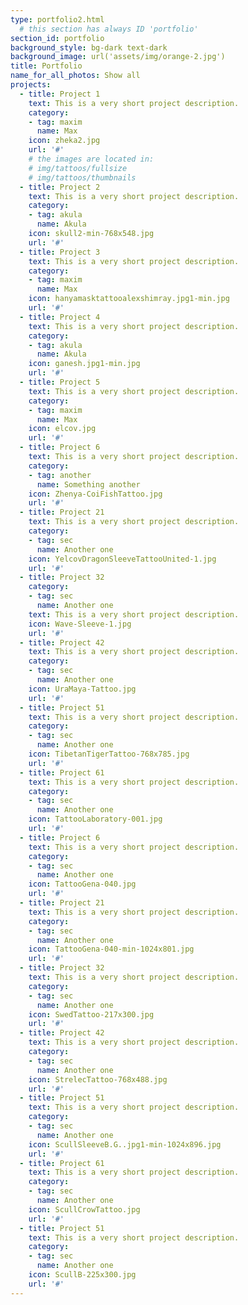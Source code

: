```yaml
---
type: portfolio2.html
  # this section has always ID 'portfolio'
section_id: portfolio
background_style: bg-dark text-dark
background_image: url('assets/img/orange-2.jpg')
title: Portfolio
name_for_all_photos: Show all
projects:
  - title: Project 1
    text: This is a very short project description.
    category:
    - tag: maxim
      name: Max
    icon: zheka2.jpg
    url: '#'
    # the images are located in:
    # img/tattoos/fullsize
    # img/tattoos/thumbnails
  - title: Project 2
    text: This is a very short project description.
    category:
    - tag: akula
      name: Akula
    icon: skull2-min-768x548.jpg
    url: '#'
  - title: Project 3
    text: This is a very short project description.
    category:
    - tag: maxim
      name: Max
    icon: hanyamasktattooalexshimray.jpg1-min.jpg
    url: '#'
  - title: Project 4
    text: This is a very short project description.
    category:
    - tag: akula
      name: Akula
    icon: ganesh.jpg1-min.jpg
    url: '#'
  - title: Project 5
    text: This is a very short project description.
    category:
    - tag: maxim
      name: Max
    icon: elcov.jpg
    url: '#'
  - title: Project 6
    text: This is a very short project description.
    category:
    - tag: another
      name: Something another
    icon: Zhenya-CoiFishTattoo.jpg
    url: '#'
  - title: Project 21
    text: This is a very short project description.
    category:
    - tag: sec
      name: Another one
    icon: YelcovDragonSleeveTattooUnited-1.jpg
    url: '#'
  - title: Project 32
    category:
    - tag: sec
      name: Another one
    text: This is a very short project description.
    icon: Wave-Sleeve-1.jpg
    url: '#'
  - title: Project 42
    text: This is a very short project description.
    category:
    - tag: sec
      name: Another one
    icon: UraMaya-Tattoo.jpg
    url: '#'
  - title: Project 51
    text: This is a very short project description.
    category:
    - tag: sec
      name: Another one
    icon: TibetanTigerTattoo-768x785.jpg
    url: '#'
  - title: Project 61
    text: This is a very short project description.
    category:
    - tag: sec
      name: Another one
    icon: TattooLaboratory-001.jpg
    url: '#'
  - title: Project 6
    text: This is a very short project description.
    category:
    - tag: sec
      name: Another one
    icon: TattooGena-040.jpg
    url: '#'
  - title: Project 21
    text: This is a very short project description.
    category:
    - tag: sec
      name: Another one
    icon: TattooGena-040-min-1024x801.jpg
    url: '#'
  - title: Project 32
    text: This is a very short project description.
    category:
    - tag: sec
      name: Another one
    icon: SwedTattoo-217x300.jpg
    url: '#'
  - title: Project 42
    text: This is a very short project description.
    category:
    - tag: sec
      name: Another one
    icon: StrelecTattoo-768x488.jpg
    url: '#'
  - title: Project 51
    text: This is a very short project description.
    category:
    - tag: sec
      name: Another one
    icon: ScullSleeveB.G..jpg1-min-1024x896.jpg
    url: '#'
  - title: Project 61
    text: This is a very short project description.
    category:
    - tag: sec
      name: Another one
    icon: ScullCrowTattoo.jpg
    url: '#'
  - title: Project 51
    text: This is a very short project description.
    category:
    - tag: sec
      name: Another one
    icon: ScullB-225x300.jpg
    url: '#'
---
```

